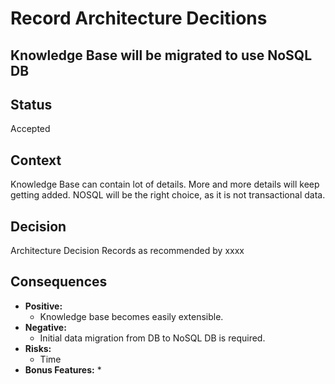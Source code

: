 # Record Architecture Decitions #
## Knowledge Base will be migrated to use NoSQL DB ##
## Status ##
Accepted
## Context ##
Knowledge Base can contain lot of details. More and more details will keep getting added. NOSQL will be the right choice, as it is not transactional data.  
## Decision ##
Architecture Decision Records as recommended by xxxx
## Consequences ##
* **Positive:**
    * Knowledge base becomes easily extensible.
* **Negative:** 
    * Initial data migration from DB to NoSQL DB is required.
* **Risks:** 
    * Time
* **Bonus Features:** 
    *

